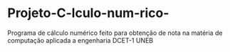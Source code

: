 # Projeto-C-lculo-num-rico-
Programa de cálculo numérico feito para obtenção de nota na matéria de computação aplicada a engenharia DCET-1 UNEB
